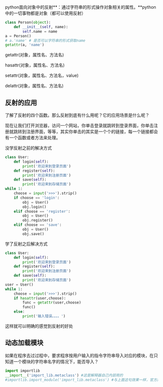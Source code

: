 python面向对象中的反射**：通过字符串的形式操作对象相关的属性。**python中的一切事物都是对象（都可以使用反射）

```python
class Person(object):
    def __init__(self, name):
        self.name = name
a = Person()
# a.'name' # 是否可以字符串的形式获取name
getattr(a, 'name')
```

getattr(对象，属性名、方法名)

hasattr(对象，属性名、方法名)

setattr(对象，属性名、方法名，value)

delattr(对象，属性名、方法名)

## 反射的应用

了解了反射的四个函数。那么反射到底有什么用呢？它的应用场景是什么呢？

现在让我们打开浏览器，访问一个网站，你单击登录就跳转到登录界面，你单击注册就跳转到注册界面，等等，其实你单击的其实是一个个的链接，每一个链接都会有一个函数或者方法来处理。

没学反射之前的解决方式

```python
class User:
    def login(self):
        print('欢迎来到登录页面')
    def register(self):
        print('欢迎来到注册页面')
    def save(self):
        print('欢迎来到存储页面')
while 1:
    choose = input('>>>').strip()
    if choose == 'login':
        obj = User()
        obj.login()
    elif choose == 'register':
        obj = User()
        obj.register()
    elif choose == 'save':
        obj = User()
        obj.save()
```

学了反射之后解决方式

```python
class User:
    def login(self):
        print('欢迎来到登录页面')
    def register(self):
        print('欢迎来到注册页面')
    def save(self):
        print('欢迎来到存储页面')
user = User()
while 1:
    choose = input('>>>').strip()
    if hasattr(user,choose):
        func = getattr(user,choose)
        func()
    else:
        print('输入错误。。。。')
```

这样就可以明确的感觉到反射的好处

## 动态加载模块

如果在程序去过过程中，要求程序按用户输入的指令字符串导入对应的模块，在只知道一个模块的字符串名字的情况下，能否导入？

```python
import importlib
__import__('import_lib.metaclass') #这是解释器自己内部用的
#importlib.import_module('import_lib.metaclass') #与上面这句效果一样，官方建议用这个
```

